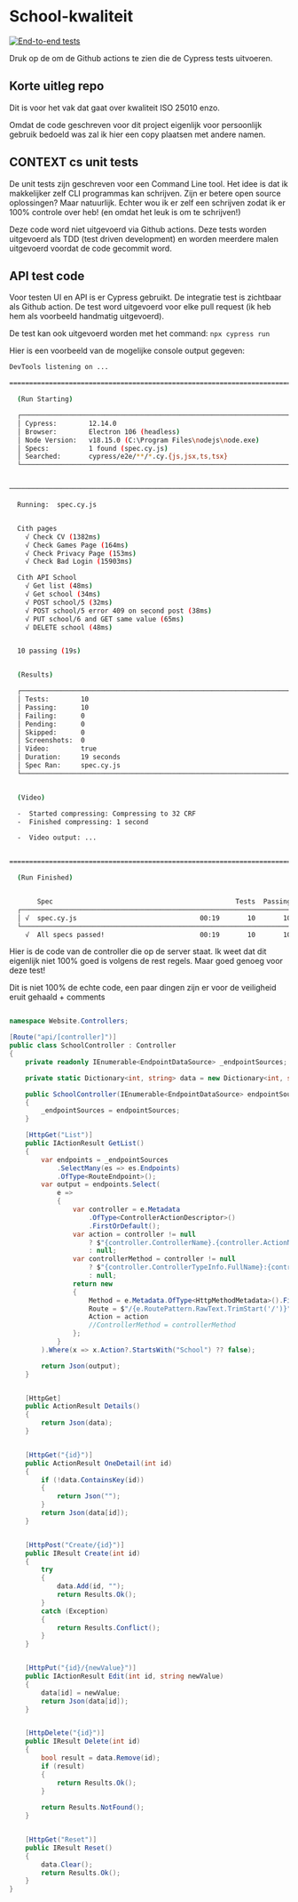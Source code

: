 # School-kwaliteit
[![End-to-end tests](https://github.com/kitfka/School-kwaliteit/actions/workflows/main.yml/badge.svg?branch=main)](https://github.com/kitfka/School-kwaliteit/actions/workflows/main.yml)

Druk op de om de Github actions te zien die de Cypress tests uitvoeren.

## Korte uitleg repo

Dit is voor het vak dat gaat over kwaliteit ISO 25010 enzo.

Omdat de code geschreven voor dit project eigenlijk voor persoonlijk gebruik bedoeld was zal ik hier een copy plaatsen met andere namen.

## CONTEXT cs unit tests

De unit tests zijn geschreven voor een Command Line tool. Het idee is dat ik makkelijker zelf CLI programmas kan schrijven.
Zijn er betere open source oplossingen? Maar natuurlijk. Echter wou ik er zelf een schrijven zodat ik er 100% controle over heb! (en omdat het leuk is om te schrijven!)

Deze code word niet uitgevoerd via Github actions. Deze tests worden uitgevoerd als TDD (test driven development) en worden meerdere malen uitgevoerd voordat de code gecommit word.



## API test code

Voor testen UI en API is er Cypress gebruikt. De integratie test is zichtbaar als Github action. De test word uitgevoerd voor elke pull request (ik heb hem als voorbeeld handmatig uitgevoerd).

De test kan ook uitgevoerd worden met het command:
`npx cypress run`


Hier is een voorbeeld van de mogelijke console output gegeven:
```bash
DevTools listening on ...

====================================================================================================

  (Run Starting)

  ┌────────────────────────────────────────────────────────────────────────────────────────────────┐
  │ Cypress:        12.14.0                                                                        │
  │ Browser:        Electron 106 (headless)                                                        │
  │ Node Version:   v18.15.0 (C:\Program Files\nodejs\node.exe)                                    │
  │ Specs:          1 found (spec.cy.js)                                                           │
  │ Searched:       cypress/e2e/**/*.cy.{js,jsx,ts,tsx}                                            │
  └────────────────────────────────────────────────────────────────────────────────────────────────┘


────────────────────────────────────────────────────────────────────────────────────────────────────

  Running:  spec.cy.js                                                                      (1 of 1)


  Cith pages
    √ Check CV (1382ms)
    √ Check Games Page (164ms)
    √ Check Privacy Page (153ms)
    √ Check Bad Login (15903ms)

  Cith API School
    √ Get list (48ms)
    √ Get school (34ms)
    √ POST school/5 (32ms)
    √ POST school/5 error 409 on second post (38ms)
    √ PUT school/6 and GET same value (65ms)
    √ DELETE school (48ms)


  10 passing (19s)


  (Results)

  ┌────────────────────────────────────────────────────────────────────────────────────────────────┐
  │ Tests:        10                                                                               │
  │ Passing:      10                                                                               │
  │ Failing:      0                                                                                │
  │ Pending:      0                                                                                │
  │ Skipped:      0                                                                                │
  │ Screenshots:  0                                                                                │
  │ Video:        true                                                                             │
  │ Duration:     19 seconds                                                                       │
  │ Spec Ran:     spec.cy.js                                                                       │
  └────────────────────────────────────────────────────────────────────────────────────────────────┘


  (Video)

  -  Started compressing: Compressing to 32 CRF
  -  Finished compressing: 1 second

  -  Video output: ...


====================================================================================================

  (Run Finished)


       Spec                                              Tests  Passing  Failing  Pending  Skipped
  ┌────────────────────────────────────────────────────────────────────────────────────────────────┐
  │ √  spec.cy.js                               00:19       10       10        -        -        - │
  └────────────────────────────────────────────────────────────────────────────────────────────────┘
    √  All specs passed!                        00:19       10       10        -        -        -

```

Hier is de code van de controller die op de server staat. Ik weet dat dit eigenlijk niet 100% goed is volgens de rest regels. Maar goed genoeg voor deze test!

Dit is niet 100% de echte code, een paar dingen zijn er voor de veiligheid eruit gehaald + comments
```csharp

namespace Website.Controllers;

[Route("api/[controller]")]
public class SchoolController : Controller
{
    private readonly IEnumerable<EndpointDataSource> _endpointSources;

    private static Dictionary<int, string> data = new Dictionary<int, string>();

    public SchoolController(IEnumerable<EndpointDataSource> endpointSources) 
    {
        _endpointSources = endpointSources;
    }

    [HttpGet("List")]
    public IActionResult GetList()
    {
        var endpoints = _endpointSources
            .SelectMany(es => es.Endpoints)
            .OfType<RouteEndpoint>();
        var output = endpoints.Select(
            e =>
            {
                var controller = e.Metadata
                    .OfType<ControllerActionDescriptor>()
                    .FirstOrDefault();
                var action = controller != null
                    ? $"{controller.ControllerName}.{controller.ActionName}"
                    : null;
                var controllerMethod = controller != null
                    ? $"{controller.ControllerTypeInfo.FullName}:{controller.MethodInfo.Name}"
                    : null;
                return new
                {
                    Method = e.Metadata.OfType<HttpMethodMetadata>().FirstOrDefault()?.HttpMethods?[0],
                    Route = $"/{e.RoutePattern.RawText.TrimStart('/')}",
                    Action = action
                    //ControllerMethod = controllerMethod
                };
            }
        ).Where(x => x.Action?.StartsWith("School") ?? false);

        return Json(output);
    }


    [HttpGet]
    public ActionResult Details()
    {
        return Json(data);
    }


    [HttpGet("{id}")]
    public ActionResult OneDetail(int id)
    {
        if (!data.ContainsKey(id))
        {
            return Json("");
        }
        return Json(data[id]);
    }


    [HttpPost("Create/{id}")]
    public IResult Create(int id)
    {
        try
        {
            data.Add(id, "");
            return Results.Ok();
        }
        catch (Exception)
        {
            return Results.Conflict();
        }
    }


    [HttpPut("{id}/{newValue}")]
    public IActionResult Edit(int id, string newValue)
    {
        data[id] = newValue;
        return Json(data[id]);
    }


    [HttpDelete("{id}")]
    public IResult Delete(int id)
    {
        bool result = data.Remove(id);
        if (result)
        {
            return Results.Ok();
        }
        
        return Results.NotFound();
    }


    [HttpGet("Reset")]
    public IResult Reset()
    {
        data.Clear();
        return Results.Ok();
    }
}
```
